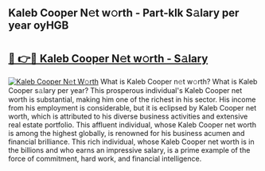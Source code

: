 ## Kaleb Cooper N𝚎t w𝚘rth - Part-klk S𝚊lary per year oyHGB

# <h2><a href="http://gc3lxj.nevu.top/?p=Kaleb+Cooper">🔗 👉🔴 Kaleb Cooper N𝚎t w𝚘rth - S𝚊lary</a></h2>

[![Kaleb Cooper N𝚎t W𝚘rth](https://i.imgur.com/Oavwk0R.jpeg)](http://gc3lxj.nevu.top/?p=Kaleb+Cooper)
What is Kaleb Cooper n𝚎t w𝚘rth? What is Kaleb Cooper s𝚊lary per year?
This prosperous individual's Kaleb Cooper net worth is substantial, making him one of the richest in his sector. His income from his employment is considerable, but it is eclipsed by Kaleb Cooper net worth, which is attributed to his diverse business activities and extensive real estate portfolio. This affluent individual, whose Kaleb Cooper net worth is among the highest globally, is renowned for his business acumen and financial brilliance. This rich individual, whose Kaleb Cooper net worth is in the billions and who earns an impressive salary, is a prime example of the force of commitment, hard work, and financial intelligence.
